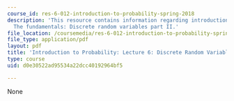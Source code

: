 ```yaml
---
course_id: res-6-012-introduction-to-probability-spring-2018
description: 'This resource contains information regarding introduction to probability:
  The fundamentals: Discrete random variables part II.'
file_location: /coursemedia/res-6-012-introduction-to-probability-spring-2018/d0e30522ad95534a22dcc40192964bf5_MITRES_6_012S18_L06.pdf
file_type: application/pdf
layout: pdf
title: 'Introduction to Probability: Lecture 6: Discrete Random Variables Part II'
type: course
uid: d0e30522ad95534a22dcc40192964bf5

---
```

None